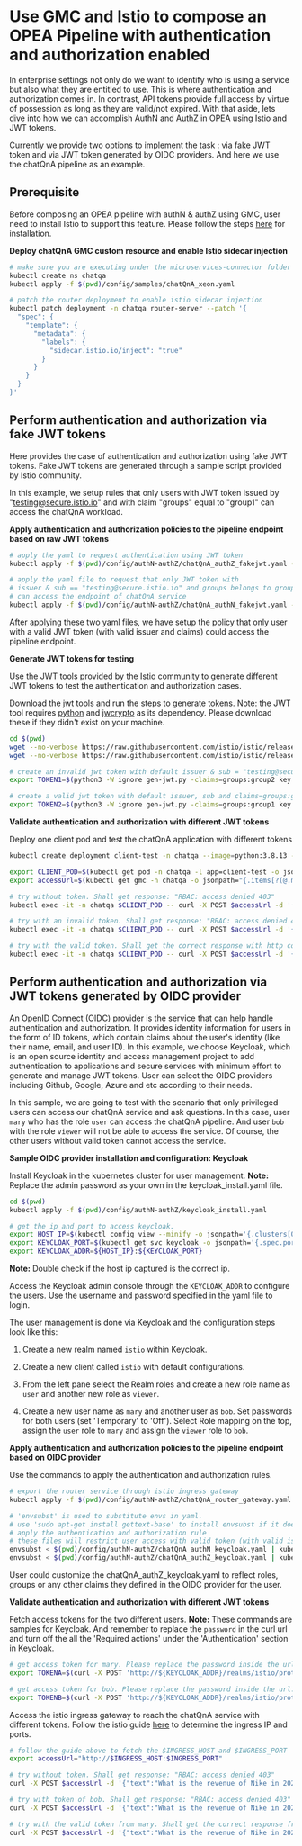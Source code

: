 # Use GMC and Istio to compose an OPEA Pipeline with authentication and authorization enabled

In enterprise settings not only do we want to identify who is using a service but also what they are entitled to use. This is where authentication and authorization comes in. In contrast, API tokens provide full access by virtue of possession as long as they are valid/not expired. With that aside, lets dive into how we can accomplish AuthN and AuthZ in OPEA using Istio and JWT tokens.

Currently we provide two options to implement the task : via fake JWT token and via JWT token generated by OIDC providers. And here we use the chatQnA pipeline as an example.

## Prerequisite

Before composing an OPEA pipeline with authN & authZ using GMC, user need to install Istio to support this feature. Please follow the steps [here](https://istio.io/latest/docs/setup/install/istioctl/) for installation.

**Deploy chatQnA GMC custom resource and enable Istio sidecar injection**

```sh
# make sure you are executing under the microservices-connector folder
kubectl create ns chatqa
kubectl apply -f $(pwd)/config/samples/chatQnA_xeon.yaml

# patch the router deployment to enable istio sidecar injection
kubectl patch deployment -n chatqa router-server --patch '{
  "spec": {
    "template": {
      "metadata": {
        "labels": {
          "sidecar.istio.io/inject": "true"
        }
      }
    }
  }
}'
```

## Perform authentication and authorization via fake JWT tokens

Here provides the case of authentication and authorization using fake JWT tokens. Fake JWT tokens are generated through a sample script provided by Istio community.

In this example, we setup rules that only users with JWT token issued by "testing@secure.istio.io" and with claim "groups" equal to "group1" can access the chatQnA workload.

**Apply authentication and authorization policies to the pipeline endpoint based on raw JWT tokens**

```sh
# apply the yaml to request authentication using JWT token
kubectl apply -f $(pwd)/config/authN-authZ/chatQnA_authZ_fakejwt.yaml -n chatqa

# apply the yaml file to request that only JWT token with
# issuer & sub == "testing@secure.istio.io" and groups belongs to group1
# can access the endpoint of chatQnA service
kubectl apply -f $(pwd)/config/authN-authZ/chatQnA_authN_fakejwt.yaml -n chatqa
```

After applying these two yaml files, we have setup the policy that only user with a valid JWT token (with valid issuer and claims) could access the pipeline endpoint.

**Generate JWT tokens for testing**

Use the JWT tools provided by the Istio community to generate different JWT tokens to test the authentication and authorization cases.

Download the jwt tools and run the steps to generate tokens. Note: the JWT tool requires [python](https://www.python.org/downloads/) and [jwcrypto](https://pypi.org/project/jwcrypto/) as its dependency. Please download these if they didn't exist on your machine.

```sh
cd $(pwd)
wget --no-verbose https://raw.githubusercontent.com/istio/istio/release-1.22/security/tools/jwt/samples/gen-jwt.py
wget --no-verbose https://raw.githubusercontent.com/istio/istio/release-1.22/security/tools/jwt/samples/key.pem

# create an invalid jwt token with default issuer & sub = "testing@secure.istio.io" and claims=groups:group2
export TOKEN1=$(python3 -W ignore gen-jwt.py -claims=groups:group2 key.pem)

# create a valid jwt token with default issuer, sub and claims=groups:group1
export TOKEN2=$(python3 -W ignore gen-jwt.py -claims=groups:group1 key.pem)
```

**Validate authentication and authorization with different JWT tokens**

Deploy one client pod and test the chatQnA application with different tokens

```bash
kubectl create deployment client-test -n chatqa --image=python:3.8.13 -- sleep infinity

export CLIENT_POD=$(kubectl get pod -n chatqa -l app=client-test -o jsonpath={.items..metadata.name})
export accessUrl=$(kubectl get gmc -n chatqa -o jsonpath="{.items[?(@.metadata.name=='chatqa')].status.accessUrl}")

# try without token. Shall get response: "RBAC: access denied 403"
kubectl exec -it -n chatqa $CLIENT_POD -- curl -X POST $accessUrl -d '{"text":"What is the revenue of Nike in 2023?","parameters":{"max_new_tokens":17, "do_sample": true}}' -sS -H 'Content-Type: application/json' -w " %{http_code}\n"

# try with an invalid token. Shall get response: "RBAC: access denied 403"
kubectl exec -it -n chatqa $CLIENT_POD -- curl -X POST $accessUrl -d '{"text":"What is the revenue of Nike in 2023?","parameters":{"max_new_tokens":17, "do_sample": true}}' -sS -H "Authorization: Bearer $TOKEN1" -H 'Content-Type: application/json' -w " %{http_code}\n"

# try with the valid token. Shall get the correct response with http code
kubectl exec -it -n chatqa $CLIENT_POD -- curl -X POST $accessUrl -d '{"text":"What is the revenue of Nike in 2023?","parameters":{"max_new_tokens":17, "do_sample": true}}' -sS -H "Authorization: Bearer $TOKEN2" -H 'Content-Type: application/json' -w " %{http_code}\n"
```

## Perform authentication and authorization via JWT tokens generated by OIDC provider

An OpenID Connect (OIDC) provider is the service that can help handle authentication and authorization. It provides identity information for users in the form of ID tokens, which contain claims about the user's identity (like their name, email, and user ID). In this example, we choose Keycloak, which is an open source identity and access management project to add authentication to applications and secure services with minimum effort to generate and manage JWT tokens. User can select the OIDC providers including Github, Google, Azure and etc according to their needs.

In this sample, we are going to test with the scenario that only privileged users can access our chatQnA service and ask questions. In this case, user `mary` who has the role `user` can access the chatQnA pipeline. And user `bob` with the role `viewer` will not be able to access the service. Of course, the other users without valid token cannot access the service.

**Sample OIDC provider installation and configuration: Keycloak**

Install Keycloak in the kubernetes cluster for user management. **Note:** Replace the admin password as your own in the keycloak_install.yaml file.

```bash
cd $(pwd)
kubectl apply -f $(pwd)/config/authN-authZ/keycloak_install.yaml

# get the ip and port to access keycloak.
export HOST_IP=$(kubectl config view --minify -o jsonpath='{.clusters[0].cluster.server}' | cut -d '/' -f3 | cut -d ':' -f1)
export KEYCLOAK_PORT=$(kubectl get svc keycloak -o jsonpath='{.spec.ports[0].nodePort}')
export KEYCLOAK_ADDR=${HOST_IP}:${KEYCLOAK_PORT}
```

**Note:** Double check if the host ip captured is the correct ip.

Access the Keycloak admin console through the `KEYCLOAK_ADDR` to configure the users. Use the username and password specified in the yaml file to login.

The user management is done via Keycloak and the configuration steps look like this:

1. Create a new realm named `istio` within Keycloak.

2. Create a new client called `istio` with default configurations.

3. From the left pane select the Realm roles and create a new role name as `user` and another new role as `viewer`.

4. Create a new user name as `mary` and another user as `bob`. Set passwords for both users (set 'Temporary' to 'Off'). Select Role mapping on the top, assign the `user` role to `mary` and assign the `viewer` role to `bob`.

**Apply authentication and authorization policies to the pipeline endpoint based on OIDC provider**

Use the commands to apply the authentication and authorization rules.

```bash
# export the router service through istio ingress gateway
kubectl apply -f $(pwd)/config/authN-authZ/chatQnA_router_gateway.yaml

# 'envsubst' is used to substitute envs in yaml.
# use 'sudo apt-get install gettext-base' to install envsubst if it does not exist on your machine
# apply the authentication and authorization rule
# these files will restrict user access with valid token (with valid issuer, username and realm role)
envsubst < $(pwd)/config/authN-authZ/chatQnA_authN_keycloak.yaml | kubectl -n chatqa apply -f -
envsubst < $(pwd)/config/authN-authZ/chatQnA_authZ_keycloak.yaml | kubectl -n chatqa apply -f -
```

User could customize the chatQnA_authZ_keycloak.yaml to reflect roles, groups or any other claims they defined in the OIDC provider for the user.

**Validate authentication and authorization with different JWT tokens**

Fetch access tokens for the two different users. **Note:** These commands are samples for Keycloak. And remember to replace the `password` in the curl url and turn off the all the 'Required actions' under the 'Authentication' section in Keycloak.

```bash
# get access token for mary. Please replace the password inside the url.
export TOKENA=$(curl -X POST 'http://${KEYCLOAK_ADDR}/realms/istio/protocol/openid-connect/token' -H 'Content-Type: application/x-www-form-urlencoded' --data-urlencode 'grant_type=password' --data-urlencode 'client_id=istio' --data-urlencode 'username=mary' -d 'password=${PASSWORD}' -d 'scope=openid' -d 'response_type=id_token' | jq -r .access_token)

# get access token for bob. Please replace the password inside the url.
export TOKENB=$(curl -X POST 'http://${KEYCLOAK_ADDR}/realms/istio/protocol/openid-connect/token' -H 'Content-Type: application/x-www-form-urlencoded' --data-urlencode 'grant_type=password' --data-urlencode 'client_id=istio' --data-urlencode 'username=bob' -d 'password=${PASSWORD}' -d 'scope=openid' -d 'response_type=id_token' | jq -r .access_token)
```

Access the istio ingress gateway to reach the chatQnA service with different tokens. Follow the istio guide [here](https://istio.io/latest/docs/tasks/traffic-management/ingress/ingress-control/#determining-the-ingress-ip-and-ports) to determine the ingress IP and ports.

```bash
# follow the guide above to fetch the $INGRESS_HOST and $INGRESS_PORT
export accessUrl="http://$INGRESS_HOST:$INGRESS_PORT"

# try without token. Shall get response: "RBAC: access denied 403"
curl -X POST $accessUrl -d '{"text":"What is the revenue of Nike in 2023?","parameters":{"max_new_tokens":17, "do_sample": true}}' -sS -H 'Content-Type: application/json' -w " %{http_code}\n"

# try with token of bob. Shall get response: "RBAC: access denied 403"
curl -X POST $accessUrl -d '{"text":"What is the revenue of Nike in 2023?","parameters":{"max_new_tokens":17, "do_sample": true}}' -sS -H "Authorization: Bearer $TOKENB" -H 'Content-Type: application/json' -w " %{http_code}\n"

# try with the valid token from mary. Shall get the correct response from LLM with http code
curl -X POST $accessUrl -d '{"text":"What is the revenue of Nike in 2023?","parameters":{"max_new_tokens":17, "do_sample": true}}' -sS -H "Authorization: Bearer $TOKENA" -H 'Content-Type: application/json' -w " %{http_code}\n"
```
